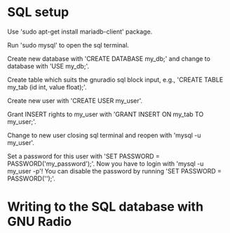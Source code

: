 # SQL setup

Use 'sudo apt-get install mariadb-client' package.

Run 'sudo mysql' to open the sql terminal.

Create new database with 'CREATE DATABASE my_db;' and change to database with 'USE my_db;'.

Create table which suits the gnuradio sql block input, e.g., 'CREATE TABLE my_tab (id int, value float);'.

Create new user with 'CREATE USER my_user'.

Grant INSERT rights to my_user with 'GRANT INSERT ON my_tab TO my_user;'.

Change to new user closing sql terminal and reopen with 'mysql -u my_user'.

Set a password for this user with 'SET PASSWORD = PASSWORD('my_password');'. Now you have to login with 'mysql -u my_user -p'! You can disable the password by running 'SET PASSWORD = PASSWORD('');'.

# Writing to the SQL database with GNU Radio


